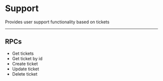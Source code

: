 # Support

Provides user support functionality based on tickets
____

## RPCs

- Get tickets
- Get ticket by id
- Create ticket
- Update ticket
- Delete ticket
